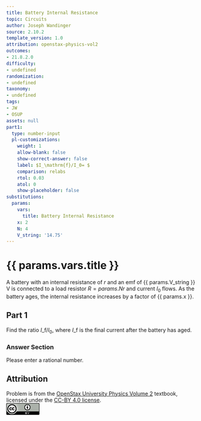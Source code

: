 ```yaml
---
title: Battery Internal Resistance
topic: Circuits
author: Joseph Wandinger
source: 2.10.2
template_version: 1.0
attribution: openstax-physics-vol2
outcomes:
- 21.8.2.0
difficulty:
- undefined
randomization:
- undefined
taxonomy:
- undefined
tags:
- JW
- OSUP
assets: null
part1:
  type: number-input
  pl-customizations:
    weight: 1
    allow-blank: false
    show-correct-answer: false
    label: $I_\mathrm{f}/I_0= $
    comparison: relabs
    rtol: 0.03
    atol: 0
    show-placeholder: false
substitutions:
  params:
    vars:
      title: Battery Internal Resistance
    x: 2
    N: 4
    V_string: '14.75'
---
```

# {{ params.vars.title }}
A battery with an internal resistance of $r$ and an emf of {{ params.V_string }}$\textrm{ V}$ is connected to a load resistor $R = {{ params.N }}r$ and current $I_0$ flows.
As the battery ages, the internal resistance increases by a factor of {{ params.x }}.

## Part 1

Find the ratio $I\_\mathrm{f}/I_0$, where $I\_\mathrm{f}$ is the final current after the battery has aged.

### Answer Section

Please enter a rational number.

## Attribution

Problem is from the [OpenStax University Physics Volume 2](https://openstax.org/details/books/university-physics-volume-2) textbook, licensed under the [CC-BY 4.0 license](https://creativecommons.org/licenses/by/4.0/).<br>![Image representing the Creative Commons 4.0 BY license.](https://raw.githubusercontent.com/firasm/bits/master/by.png)